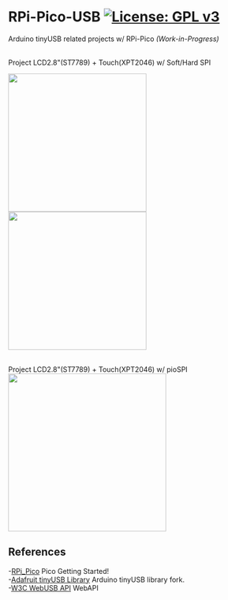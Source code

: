 # RPi-Pico-USB [![License: GPL v3](https://img.shields.io/badge/License-GPLv3-blue.svg)](https://www.gnu.org/licenses/gpl-3.0)<br>
Arduino tinyUSB related projects w/ RPi-Pico  _(Work-in-Progress)_<br>
 
<br>
Project LCD2.8"(ST7789) + Touch(XPT2046) w/ Soft/Hard SPI<br>
<p float="left">
<img src="pic/picoLCDTouch.gif" width=280> <img src="pic/picoLCDTouchSPI.gif" width=280>
</p>
<br>
Project LCD2.8"(ST7789) + Touch(XPT2046) w/ pioSPI <br>
<img src="pic/pioLCDtouch.gif" width=320>  <br>


## References <br>
  -[RPi_Pico](https://www.raspberrypi.org/documentation/pico/getting-started/) Pico Getting Started!<br>
  -[Adafruit tinyUSB Library](https://github.com/adafruit/Adafruit_TinyUSB_Arduino) Arduino tinyUSB library fork.<br>
  -[W3C WebUSB API](https://wicg.github.io/webusb/) WebAPI<br>
  
